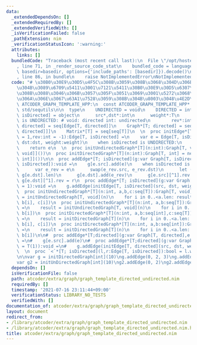 ```yaml
---
data:
  _extendedDependsOn: []
  _extendedRequiredBy: []
  _extendedVerifiedWith: []
  _isVerificationFailed: false
  _pathExtension: nim
  _verificationStatusIcon: ':warning:'
  attributes:
    links: []
  bundledCode: "Traceback (most recent call last):\n  File \"/opt/hostedtoolcache/Python/3.10.0/x64/lib/python3.10/site-packages/onlinejudge_verify/documentation/build.py\"\
    , line 71, in _render_source_code_stat\n    bundled_code = language.bundle(stat.path,\
    \ basedir=basedir, options={'include_paths': [basedir]}).decode()\n  File \"/opt/hostedtoolcache/Python/3.10.0/x64/lib/python3.10/site-packages/onlinejudge_verify/languages/nim.py\"\
    , line 86, in bundle\n    raise NotImplementedError\nNotImplementedError\n"
  code: "# \u30B0\u30E9\u30D5\u4F5C\u308B\u3059\u308B\u3068\u304D\u306B\u6700\u521D\
    \u304B\u3089\u6709\u5411\u3001\u7121\u5411\u30B0\u30E9\u30D5\u6307\u5B9A\u3059\
    \u308B\u3088\u3046\u306B\u3057\u305F\u3051\u3069\u3001\u5272\u3068\u4E0D\u4FBF\
    \u306A\u306E\u3067\u63A1\u7528\u3059\u308B\u304B\u8003\u3048\u4E2D\nwhen not declared\
    \ ATCODER_GRAPH_TEMPLATE_HPP:\n  const ATCODER_GRAPH_TEMPLATE_HPP* = 1\n  import\
    \ std/sequtils\n\n  type\n    UNDIRECTED = void\n    DIRECTED = int\n    Edge*[T;\
    \ isDirected] = object\n      src*,dst*:int\n      weight*:T\n      when isDirected\
    \ is UNDIRECTED: # void: directed int: undirected\n        rev*:int\n    Edges*[T;\
    \ directed] = seq[Edge[T, directed]]\n    Graph*[T; directed] = seq[seq[Edge[T,\
    \ directed]]]\n    Matrix*[T] = seq[seq[T]]\n  \n  proc initEdge*[T; isDirected](src,dst:int,weight:T\
    \ = 1,rev:int = -1):Edge[T, isDirected] =\n    var e = Edge[T, isDirected](src:src,\
    \ dst:dst, weight:weight)\n    when isDirected is UNDIRECTED:\n      e.rev = rev\n\
    \    return e\n  \n  proc initUndirectedGraph*[T](n:int):Graph[T, void] = newSeqWith(n,newSeq[Edge[T,\
    \ void]]())\n  proc initDirectedGraph*[T](n:int):Graph[T, int] = newSeqWith(n,newSeq[Edge[T,\
    \ int]]())\n\n  proc addEdge*[T; isDirected](g:var Graph[T, isDirected], e:Edge[T,\
    \ isDirected]):void =\n    g[e.src].add(e)\n    when isDirected is UNDIRECTED:\n\
    \      var e_rev = e\n      swap(e_rev.src, e_rev.dst)\n      let (r, s) = (g[e.src].len,\
    \ g[e.dst].len)\n      g[e.dst].add(e_rev)\n      g[e.src][^1].rev = s\n     \
    \ g[e.dst][^1].rev = r\n  proc addEdge*[T; isDirected](g:var Graph[T, isDirected],src,dst:int,weight:T\
    \ = 1):void =\n    g.addEdge(initEdge[T, isDirected](src, dst, weight))\n  \n\
    \  proc initUndirectedGraph*[T](n:int, a,b,c:seq[T]):Graph[T, void] =\n    result\
    \ = initUndirectedGraph[T, void](n)\n    for i in 0..<a.len: result.addEdge(a[i],\
    \ b[i], c[i])\n  proc initUndirectedGraph*[T](n:int, a,b:seq[T]):Graph[T, void]\
    \ =\n    result = initUndirectedGraph[T, void](n)\n    for i in 0..<a.len: result.addEdge(a[i],\
    \ b[i])\n  proc initDirectedGraph*[T](n:int, a,b:seq[int],c:seq[T]):Graph[T, int]\
    \ =\n    result = initDirectedGraph[T](n)\n    for i in 0..<a.len: result.addEdge(a[i],\
    \ b[i], c[i])\n  proc initDirectedGraph*[T](n:int, a,b:seq[int]):Graph[T, int]\
    \ =\n    result = initDirectedGraph[T](n)\n    for i in 0..<a.len: result.addEdge(a[i],\
    \ b[i])\n\n#  proc addEdge*[T;directed](g:var Graph[T, directed],e:Edge[T, directed]):void\
    \ =\n#    g[e.src].add(e)\n#  proc addEdge*[T;directed](g:var Graph[T, directed],src,dst:int,weight:T\
    \ = T(1)):void =\n#    g.addEdge(initEdge[T, directed](src, dst, weight, -1))\n\
    \  \n  proc `<`*[T; isDirected](l,r:Edge[T, isDirected]):bool = l.weight < r.weight\n\
    \n\nvar g = initDirectedGraph[int](10)\ng.addEdge(0, 2, 3)\ng.addEdge(0, 3, 2)\n\
    var g2 = initUnDirectedGraph[int](10)\ng2.addEdge(0, 2)\ng2.addEdge(2, 3)\n"
  dependsOn: []
  isVerificationFile: false
  path: atcoder/extra/graph/graph_template_directed_undirected.nim
  requiredBy: []
  timestamp: '2021-07-16 23:11:44+09:00'
  verificationStatus: LIBRARY_NO_TESTS
  verifiedWith: []
documentation_of: atcoder/extra/graph/graph_template_directed_undirected.nim
layout: document
redirect_from:
- /library/atcoder/extra/graph/graph_template_directed_undirected.nim
- /library/atcoder/extra/graph/graph_template_directed_undirected.nim.html
title: atcoder/extra/graph/graph_template_directed_undirected.nim
---
```


